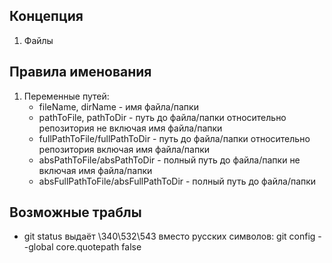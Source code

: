## Концепция
1. Файлы


## Правила именования
1. Переменные путей: 
    - fileName, dirName - имя файла/папки
    - pathToFile, pathToDir - путь до файла/папки относительно репозитория не включая имя файла/папки
    - fullPathToFile/fullPathToDir - путь до файла/папки относительно репозитория включая имя файла/папки
    - absPathToFile/absPathToDir - полный путь до файла/папки не включая имя файла/папки
    - absFullPathToFile/absFullPathToDir - полный путь до файла/папки

## Возможные траблы
 - git status выдаёт \340\532\543 вместо русских символов: git config --global core.quotepath false
